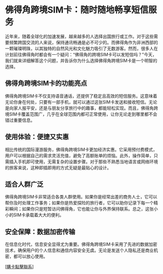 # 佛得角跨境SIM卡：随时随地畅享短信服务

近年来，随着全球化的加速发展，越来越多的人选择出国旅行或工作。对于这些需要频繁跨国交流的人来说，保持通讯畅通是必不可少的。而佛得角作为非洲西部的一颗璀璨明珠，以其独特的自然风光和文化魅力吸引了无数游客。然而，很多人在计划前往佛得角时都会有一个疑问：“佛得角的跨境SIM卡可以发短信吗？”今天，我们就来详细解答这个问题，并告诉你为什么选择佛得角跨境SIM卡是一个明智的选择。

## 佛得角跨境SIM卡的功能亮点

佛得角跨境SIM卡不仅支持语音通话，还提供了稳定且高效的短信服务。这意味着无论你身在何处，只要有一部手机，就可以通过这张SIM卡发送和接收短信。无论是向家人报平安，还是与朋友分享旅行中的趣事，都能轻松实现。而且，佛得角跨境SIM卡覆盖范围广，几乎在全球范围内都可正常使用，让你无论走到哪里都不会错过重要信息。

## 使用体验：便捷又实惠

相比传统的国际漫游服务，佛得角跨境SIM卡更加经济实惠。它采用预付费模式，用户可以根据自己的需求灵活充值，避免了高额账单的烦恼。此外，操作简单，只需插入手机即可使用，无需复杂的设置步骤。对于那些不熟悉当地语言或网络环境的旅客来说，这种即插即用的方式无疑是最贴心的设计。

## 适合人群广泛

佛得角跨境SIM卡非常适合各类人群使用。如果你是经常出差的商务人士，它可以帮你及时处理工作事务；如果你是热爱探险的旅行者，它可以助你记录下每一个精彩瞬间；如果你只是短暂访问佛得角，它也能让你与外界保持联系。总之，这张小小的SIM卡承载着大大的便利。

## 安全保障：数据加密传输

在信息化时代，信息安全显得尤为重要。佛得角跨境SIM卡采用了先进的数据加密技术，确保用户的个人信息和通信内容安全无虞。无论是发送个人隐私还是商业机密，都可以放心使用。

[[購卡點擊聯系](https://t.me/s/esim1088)]
